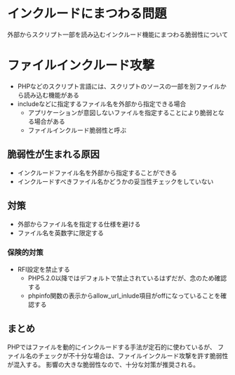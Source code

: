 # インクルードにまつわる問題
外部からスクリプト一部を読み込むインクルード機能にまつわる脆弱性について

# ファイルインクルード攻撃
- PHPなどのスクリプト言語には、スクリプトのソースの一部を別ファイルから読み込む機能がある
- includeなどに指定するファイル名を外部から指定できる場合
  - アプリケーションが意図しないファイルを指定することにより脆弱となる場合がある
  - ファイルインクルード脆弱性と呼ぶ

## 脆弱性が生まれる原因
- インクルードファイル名を外部から指定することができる
- インクルードすべきファイル名かどうかの妥当性チェックをしていない

## 対策
- 外部からファイル名を指定する仕様を避ける
- ファイル名を英数字に限定する

### 保険的対策
- RFI設定を禁止する
  - PHP5.2.0以降ではデフォルトで禁止されているはずだが、念のため確認する
  - phpinfo関数の表示からallow_url_inlude項目がoffになっていることを確認する

## まとめ
PHPではファイルを動的にインクルードする手法が定石的に使わているが、
ファイル名のチェックが不十分な場合は、ファイルインクルード攻撃を許す脆弱性が混入する。
影響の大きな脆弱性なので、十分な対策が推奨される。
